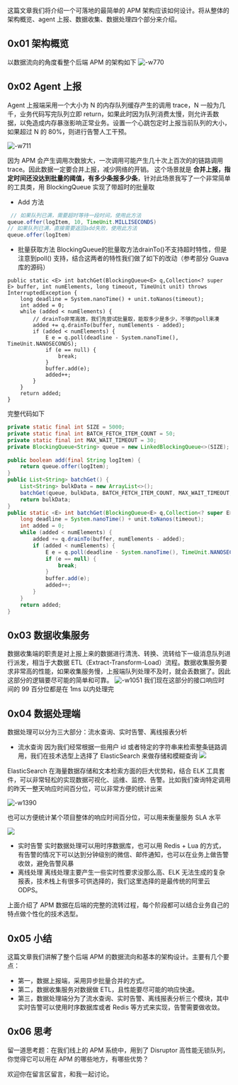 这篇文章我们将介绍一个可落地的最简单的 APM 架构应该如何设计。将从整体的架构概览、agent 上报、数据收集、数据处理四个部分来介绍。

## 0x01 架构概览
以数据流向的角度看整个后端 APM 的架构如下
![-w770](https://user-gold-cdn.xitu.io/2019/1/10/16835725e71887d6?w=1540&h=954&f=jpeg&s=231150)

## 0x02 Agent 上报
Agent 上报端采用一个大小为 N 的内存队列缓存产生的调用 trace，N 一般为几千，业务代码写完队列立即 return，如果此时因为队列消费太慢，则允许丢数据，以免造成内存暴涨影响正常业务。设置一个心跳包定时上报当前队列的大小，如果超过 N 的 80%，则进行告警人工干预。

![-w711](https://user-gold-cdn.xitu.io/2019/1/10/16835725e8ac594b?w=1422&h=1118&f=jpeg&s=137701)

因为 APM 会产生调用次数放大，一次调用可能产生几十次上百次的的链路调用 trace。因此数据一定要合并上报，减少网络的开销。
这个场景就是 **合并上报，指定时间还没达到批量的阈值，有多少条报多少条**，针对此场景我写了一个非常简单的工具类，用 BlockingQueue 实现了带超时的批量取
- Add 方法

```java
 // 如果队列已满，需要超时等待一段时间，使用此方法
queue.offer(logItem, 10, TimeUnit.MILLISECONDS)
// 如果队列已满，直接需要返回add失败，使用此方法
queue.offer(logItem) 
```
- 批量获取方法
BlockingQueue的批量取方法drainTo()不支持超时特性，但是注意到poll() 支持，结合这两者的特性我们做了如下的改动（参考部分 Guava 库的源码）

```
public static <E> int batchGet(BlockingQueue<E> q,Collection<? super E> buffer, int numElements, long timeout, TimeUnit unit) throws InterruptedException {
    long deadline = System.nanoTime() + unit.toNanos(timeout);
    int added = 0;
    while (added < numElements) {
	    // drainTo非常高效，我们先尝试批量取，能取多少是多少，不够的poll来凑
        added += q.drainTo(buffer, numElements - added);
        if (added < numElements) {
            E e = q.poll(deadline - System.nanoTime(), TimeUnit.NANOSECONDS);
            if (e == null) {
                break;
            }
            buffer.add(e);
            added++;
        }
    }
    return added;
}
```

完整代码如下

```java
private static final int SIZE = 5000;
private static final int BATCH_FETCH_ITEM_COUNT = 50;
private static final int MAX_WAIT_TIMEOUT = 30;
private BlockingQueue<String> queue = new LinkedBlockingQueue<>(SIZE);
    
public boolean add(final String logItem) {
    return queue.offer(logItem);
}
public List<String> batchGet() {
    List<String> bulkData = new ArrayList<>();
    batchGet(queue, bulkData, BATCH_FETCH_ITEM_COUNT, MAX_WAIT_TIMEOUT, TimeUnit.SECONDS);
    return bulkData;
}
public static <E> int batchGet(BlockingQueue<E> q,Collection<? super E> buffer, int numElements, long timeout, TimeUnit unit) throws InterruptedException {
    long deadline = System.nanoTime() + unit.toNanos(timeout);
    int added = 0;
    while (added < numElements) {
        added += q.drainTo(buffer, numElements - added);
        if (added < numElements) {
            E e = q.poll(deadline - System.nanoTime(), TimeUnit.NANOSECONDS);
            if (e == null) {
                break;
            }
            buffer.add(e);
            added++;
        }
    }
    return added;
}
```

## 0x03 数据收集服务
数据收集端的职责是对上报上来的数据进行清洗、转换、流转给下一级消息队列进行派发，相当于大数据 ETL（Extract-Transform-Load）流程。数据收集服务要求非常高的性能，如果收集服务慢，上报端队列处理不及时，就会丢数据了。因此这部分的逻辑要尽可能的简单和可靠。
![-w1051](https://user-gold-cdn.xitu.io/2019/1/10/16835725e8a8dd15?w=2102&h=270&f=jpeg&s=51768)
我们现在这部分的接口响应时间的 99 百分位都是在 1ms 以内处理完

## 0x04 数据处理端
数据处理可以分为三大部分：流水查询、实时告警、离线报表分析

- 流水查询
因为我们经常根据一些用户 id 或者特定的字符串来检索整条链路调用，我们在技术选型上选择了 ElasticSearch 来做存储和模糊查询
![](https://user-gold-cdn.xitu.io/2019/1/10/16835725e8b64964?w=1724&h=718&f=jpeg&s=213147)

ElasticSearch 在海量数据存储和文本检索方面的巨大优势和，结合 ELK 工具套件，可以非常轻松的实现数据可视化、运维、监控、告警。比如我们查询特定调用的昨天一整天响应时间百分位，可以非常方便的统计出来

![-w1390](https://user-gold-cdn.xitu.io/2019/1/10/16835725e8c1255d?w=2780&h=1466&f=jpeg&s=390301)

也可以方便统计某个项目整体的响应时间百分位，可以用来衡量服务 SLA 水平

![](https://user-gold-cdn.xitu.io/2019/1/10/16835725e8c02530?w=979&h=367&f=jpeg&s=63602)

- 实时告警
实时数据处理可以用时序数据库，也可以用 Redis + Lua 的方式，有告警的情况下可以达到分钟级别的微信、邮件通知，也可以在业务上做告警收敛，避免告警风暴
- 离线处理
离线处理主要产生一些实时性要求没那么高、ELK 无法生成的复杂报表，技术栈上有很多可供选择的，我们这里选择的是最传统的阿里云 ODPS。

上面介绍了 APM 数据在后端的完整的流转过程，每个阶段都可以结合业务自己的特点做个性化的技术选型。

## 0x05 小结
这篇文章我们讲解了整个后端 APM 的数据流向和基本的架构设计。主要有几个要点：

- 第一，数据上报端，采用异步批量合并的方式。
- 第二，数据收集服务对数据做 ETL，且性能要尽可能的响应快速。
- 第三，数据处理端分为了流水查询、实时告警、离线报表分析三个模块，其中实时告警可以使用时序数据库或者 Redis 等方式来实现，告警需要做收敛。
## 0x06 思考
留一道思考题：在我们线上的 APM 系统中，用到了 Disruptor 高性能无锁队列，你觉得它可以用在 APM 的哪些地方，有哪些优势？

欢迎你在留言区留言，和我一起讨论。

